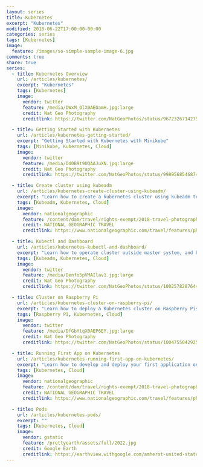 ```yaml
---
layout: series
title: Kubernetes
excerpt: "Kubernetes"
modified: 2018-06-22T17:00:00-00:00
categories: series
tags: [Kubernetes]
image:
  feature: /images/so-simple-sample-image-6.jpg
comments: true
share: true
series:
  - title: Kubernetes Overview
    url: /articles/kubernetes/
    excerpt: "Kubernetes"
    tags: [Kubernetes]
    image:
      vendor: twitter
      feature: /media/DWxM_OlX0AEOamH.jpg:large
      credit: Nat Geo Photography‏
      creditlink: https://twitter.com/NatGeoPhotos/status/967232671427514368

  - title: Getting Started with Kubernetes
    url: /articles/kubernetes-getting-started/
    excerpt: "Getting Started with Kubernetes with Minikube"
    tags: [Minikube, Kubernetes, Cloud]
    image:
      vendor: twitter
      feature: /media/Dd0B9t9UQAAJuXN.jpg:large
      credit: Nat Geo Photography
      creditlink: https://twitter.com/NatGeoPhotos/status/998956854687485954

  - title: Create cluster using kubeadm
    url: /articles/kubernetes-create-cluster-using-kubeadm/
    excerpt: "Learn how to create a kubernetes cluster using kubeadm tool"
    tags: [Kubeadm, Kubernetes, Cloud]
    image:
      vendor: nationalgeographic
      feature: /content/dam/travel/rights-exempt/2018-travel-photographer-of-the-year/sunset-sunrise-golden-hour/sunrise-myanmar-burma-golden-hour-01.ngsversion.1527707084997.adapt.885.1.jpg
      credit: NATIONAL GEOGRAPHIC TRAVEL
      creditlink: https://www.nationalgeographic.com/travel/features/photography/sunset-sunrise-golden-hour-light/

  - title: Kubectl and Dashboard
    url: /articles/kubernetes-kubectl-and-dashboard/
    excerpt: "Learn how to operate cluster outside master system, and how to deploy Dashboard for Kubernetes on Kubernetes cluster."
    tags: [Kubeadm, Kubernetes, Cloud]
    image:
      vendor: twitter
      feature: /media/Denfo5pVMAIlav1.jpg:large
      credit: Nat Geo Photography
      creditlink: https://twitter.com/NatGeoPhotos/status/1002578287644807176

  - title: Cluster on Raspberry Pi
    url: /articles/kubernetes-cluster-on-raspberry-pi/
    excerpt: "Learn how to deploy a Kubernetes cluster on Raspberry Pis."
    tags: [Raspberry PI, Kubernetes, Cloud]
    image:
      vendor: twitter
      feature: /media/DfGbYtqX0AEP6EY.jpg:large
      credit: Nat Geo Photography
      creditlink: https://twitter.com/NatGeoPhotos/status/1004755042925273088

  - title: Running First App on Kubernetes
    url: /articles/kubernetes-running-first-app-on-kubernetes/
    excerpt: "Learn how to develop and deploy your first application on Kubernetes cluster."
    tags: [Kubernetes, Cloud]
    image:
      vendor: nationalgeographic
      feature: /content/dam/travel/rights-exempt/2018-travel-photographer-of-the-year/2018-tpc-animals/malabar-pied-hornbills.ngsversion.1526674260421.adapt.885.1.jpg
      credit: NATIONAL GEOGRAPHIC TRAVEL
      creditlink: https://www.nationalgeographic.com/travel/features/photography/wildlife-landscapes-worth-trip/

  - title: Pods
    url: /articles/kubernetes-pods/
    excerpt: ""
    tags: [Kubernetes, Cloud]
    image:
      vendor: gstatic
      feature: /prettyearth/assets/full/2022.jpg
      credit: Google Earth
      creditlink: https://earthview.withgoogle.com/amherst-united-states-2022
---
```

